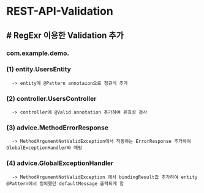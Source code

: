 # REST-API-Validation

## # RegExr 이용한 Validation 추가


### com.example.demo.

### (1) entity.UsersEntity
      -> entity에 @Pattern annotaion으로 정규식 추가

### (2) controller.UsersController
      -> controller에 @Valid annotation 추가하여 유효성 검사

### (3) advice.MethodErrorResponse
      -> MethodArgumentNotValidException에서 작동하는 ErrorResponse 추가하여 GlobalExceptionHandler와 매핑

### (4) advice.GlobalExceptionHandler
      -> MethodArgumentNotValidException 에서 bindingResult값 추가하여 entity @Pattern에서 정의했던 defaultMessage 출력되게 함
